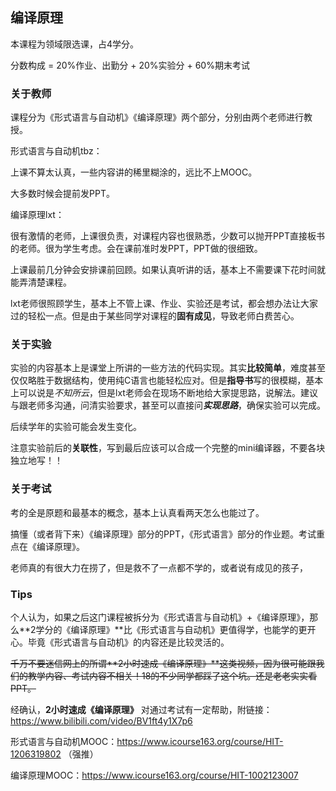 ## 编译原理

本课程为领域限选课，占4学分。

分数构成 = 20%作业、出勤分 + 20%实验分 + 60%期末考试

### 关于教师

课程分为《形式语言与自动机》《编译原理》两个部分，分别由两个老师进行教授。

形式语言与自动机tbz：

上课不算太认真，一些内容讲的稀里糊涂的，远比不上MOOC。

大多数时候会提前发PPT。

编译原理lxt：

很有激情的老师，上课很负责，对课程内容也很熟悉，少数可以抛开PPT直接板书的老师。很为学生考虑。会在课前准时发PPT，PPT做的很细致。

上课最前几分钟会安排课前回顾。如果认真听讲的话，基本上不需要课下花时间就能弄清楚课程。

lxt老师很照顾学生，基本上不管上课、作业、实验还是考试，都会想办法让大家过的轻松一点。但是由于某些同学对课程的**固有成见**，导致老师白费苦心。

### 关于实验

实验的内容基本上是课堂上所讲的一些方法的代码实现。其实**比较简单**，难度甚至仅仅略胜于数据结构，使用纯C语言也能轻松应对。但是**指导书**写的很模糊，基本上可以说是*不知所云*，但是lxt老师会在现场不断地给大家提思路，说解法。建议与跟老师多沟通，问清实验要求，甚至可以直接问***实现思路***，确保实验可以完成。

后续学年的实验可能会发生变化。

注意实验前后的**关联性**，写到最后应该可以合成一个完整的mini编译器，不要各块独立地写！！

### 关于考试

考的全是原题和最基本的概念，基本上认真看两天怎么也能过了。

搞懂（或者背下来）《编译原理》部分的PPT，《形式语言》部分的作业题。考试重点在《编译原理》。

老师真的有很大力在捞了，但是救不了一点都不学的，或者说有成见的孩子，

### Tips

个人认为，如果之后这门课程被拆分为《形式语言与自动机》+《编译原理》，那么**2学分的《编译原理》**比《形式语言与自动机》更值得学，也能学的更开心。毕竟《形式语言与自动机》的内容还是比较灵活的。

~~千万不要迷信网上的所谓**2小时速成《编译原理》**这类视频，因为很可能跟我们的教学内容、考试内容不相关！18的不少同学都踩了这个坑。还是老老实实看PPT。~~

经确认，**2小时速成《编译原理》** 对通过考试有一定帮助，附链接：https://www.bilibili.com/video/BV1ft4y1X7p6

形式语言与自动机MOOC：https://www.icourse163.org/course/HIT-1206319802 （强推）

编译原理MOOC：https://www.icourse163.org/course/HIT-1002123007

